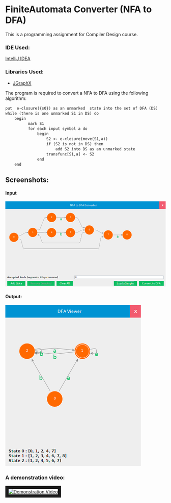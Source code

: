 # FiniteAutomata Converter (NFA to DFA)
This is a programming assignment for Compiler Design course.

### IDE Used:
[IntelliJ IDEA](https://www.jetbrains.com/idea/)
### Libraries Used:
* [JGraphX](https://github.com/jgraph/jgraphx)



The program is required to convert a NFA to DFA using the following algorithm:
```
put  e-closure({s0}) as an unmarked  state into the set of DFA (DS)
while (there is one unmarked S1 in DS) do 
	begin
		  mark S1
		  for each input symbol a do 
		      begin
		          S2 <- e-closure(move(S1,a))
		          if (S2 is not in DS) then
			          add S2 into DS as an unmarked state
		          transfunc[S1,a] <- S2
		      end
	end
```

## Screenshots:
#### Input
![alt text](https://github.com/mAlaliSy/FiniteAutomata/raw/master/screenshots/NFA(Input).png "Input")
#### Output:
![alt text](https://github.com/mAlaliSy/FiniteAutomata/blob/master/screenshots/DFA(Output).png "Output")

### A demonstration video:
<a href="http://www.youtube.com/watch?feature=player_embedded&v=MVones8LFrk
" target="_blank"><img src="http://img.youtube.com/vi/MVones8LFrk/0.jpg" 
alt="Demonstration Video" width="240" height="180" border="10" /></a>
